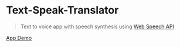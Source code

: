 # Text-Speak-Translator

> Text to voice app with speech synthesis using [Web Speech API](https://developer.mozilla.org/en-US/docs/Web/API/Web_Speech_API)

[App Demo](https://ajtalford.github.io/text-translator)
